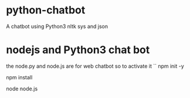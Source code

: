 # python-chatbot
A chatbot using Python3 nltk sys and json

# nodejs and Python3 chat bot
the node.py and node.js are for web chatbot so to activate it
``
npm init -y

npm install

node node.js



